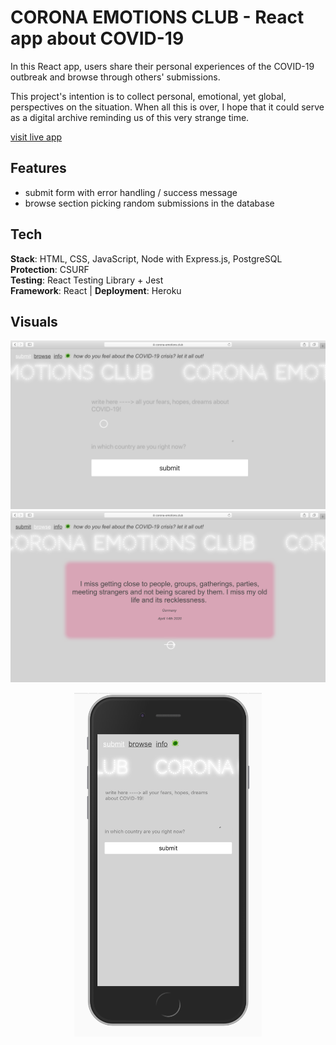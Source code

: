 # CORONA EMOTIONS CLUB - React app about COVID-19

In this React app, users share their personal experiences of the COVID-19 outbreak and browse through others' submissions.<br />

This project's intention is to collect personal, emotional, yet global, perspectives on the situation.
When all this is over, I hope that it could serve as a digital archive reminding us of this very strange time.

[visit live app](https://corona-emotions.club)

## Features

-   submit form with error handling / success message
-   browse section picking random submissions in the database

## Tech

**Stack**: HTML, CSS, JavaScript, Node with Express.js, PostgreSQL <br />
**Protection**: CSURF <br />
**Testing**: React Testing Library + Jest <br />
**Framework**: React | **Deployment**: Heroku

## Visuals

![screenshot](readMe/screenshot_2.png)
![screenshot](readMe/screenshot_1.png)

<p align="center">
<img width="300" height="550" src="readMe/mobile.png">
</p>
